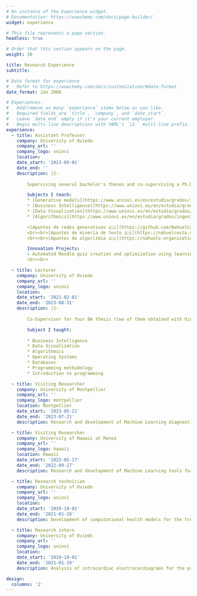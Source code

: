 ```yaml
---
# An instance of the Experience widget.
# Documentation: https://wowchemy.com/docs/page-builder/
widget: experience

# This file represents a page section.
headless: true

# Order that this section appears on the page.
weight: 30

title: Research Experience
subtitle:

# Date format for experience
#   Refer to https://wowchemy.com/docs/customization/#date-format
date_format: Jan 2006

# Experiences.
#   Add/remove as many `experience` items below as you like.
#   Required fields are `title`, `company`, and `date_start`.
#   Leave `date_end` empty if it's your current employer.
#   Begin multi-line descriptions with YAML's `|2-` multi-line prefix.
experience:
  - title: Assistant Professor
    company: University of Oviedo
    company_url: ''
    company_logo: uniovi
    location:
    date_start: '2023-09-01'
    date_end: ''
    description: |2-
        
        Supervising several bachelor's theses and co-supervising a Ph.D. thesis in "Prognosis of Degenerative Diseases Using Unsupervised and Partially Supervised Learning Techniques"

        Subjects I teach:
        * [Generative models](https://www.uniovi.es/en/estudia/grados/ingenieria/datos/-/fof/asignatura/GCINGD01-4-008)
        * [Business Intelligence](https://www.uniovi.es/en/estudia/grados/ingenieria/tecnologiasinformacion/-/fof/asignatura/GIITIN01-4-006)
        * [Data Visualization](https://www.uniovi.es/en/estudia/grados/ingenieria/datos/-/fof/asignatura/GCINGD01-3-006)
        * [Algorithmics](https://www.uniovi.es/en/estudia/grados/ingenieria/tecnologiasinformacion/-/fof/asignatura/GIITIN01-2-001)

        >[Apuntes de redes generativas 🇪🇸](https://github.com/NahuelCostaCortez/RedesGenerativas) 
        <br><br>[Apuntes de minería de texto 🇪🇸](https://nahuelcosta.notion.site/Miner-a-de-Texto-dac689534d8043639a54de9bc93203bb)
        <br><br>[Apuntes de algoritmia 🇪🇸](https://nahuels-organization.gitbook.io/algoritmia)

        Innovation Projects: 
        - Automated Moodle quiz creation and optimization using learning analytics, application to learning programming languages
        <br><br>

  - title: Lecturer
    company: University of Oviedo
    company_url: ''
    company_logo: uniovi
    location:
    date_start: '2021-02-01'
    date_end: '2023-08-31'
    description: |2-
        
        Co-Supervisor for four BA thesis (two of them obtained with highest honors)

        Subject I taught: 
        
        * Business Intelligence  
        * Data Visualization
        * Algorithmics
        * Operating Systems
        * Databases
        * Programming methodology
        * Introduction to programming

  - title: Visiting Researcher
    company: University of Montpellier
    company_url: ''
    company_logo: montpellier
    location: Montpellier
    date_start: '2023-05-21'
    date_end: '2023-07-21'
    description: Research and development of Machine Learning diagnostic methods for positron emission tomography (PET) images at the Laboratoire d'informatique, de robotique et de microélectronique de Montpellier (LIRMM).

  - title: Visiting Researcher
    company: University of Hawaii at Manoa
    company_url: ''
    company_logo: hawaii
    location: Hawaii
    date_start: '2022-05-17'
    date_end: '2022-09-17'
    description: Research and development of Machine Learning tools for the diagnosis and prognosis of lithium-ion batteries at Hawaii Natural Energy Institute (HNEI).

  - title: Research technician
    company: University of Oviedo
    company_url: ''
    company_logo: uniovi
    location: 
    date_start: '2019-10-01'
    date_end: '2021-01-19'
    description: Development of computational health models for the treatment of rechargeable batteries.

  - title: Research intern
    company: University of Oviedo
    company_url: ''
    company_logo: uniovi
    location: 
    date_start: '2019-10-01'
    date_end: '2021-01-19'
    description: Analysis of intracardiac electrocardiograms for the prediction of cardiovascular diseases.

design:
  columns: '2'
---
```

